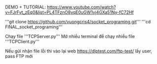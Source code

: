 DEMO + TUTORIAL: https://www.youtube.com/watch?v=FJrFyt_zEq0&list=PL4TFznO8yqE0uGW1vj4GXa51Ny-fC72Hf

'''git clone https://github.com/vuongcris4/socket_programing.git'''
'''cd FINAL_socket_programing'''

Chạy file '''TCPServer.py'''
Mở nhiều terminal để chạy nhiều file '''TCPClient.py'''

Nếu gửi nhận file lỗi thì vào lại web https://dlptest.com/ftp-test/ lấy user, pass FTP mới
